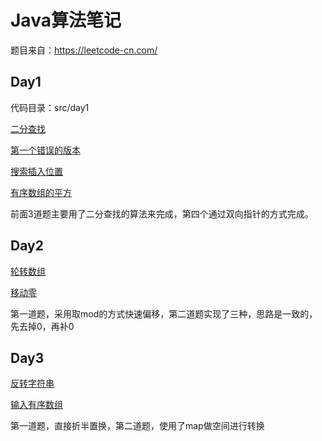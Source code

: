 # Java算法笔记

题目来自：https://leetcode-cn.com/

## Day1

代码目录：src/day1

[二分查找](https://leetcode-cn.com/problems/binary-search/)

[第一个错误的版本](https://leetcode-cn.com/problems/first-bad-version/)

[搜索插入位置](https://leetcode-cn.com/problems/search-insert-position/)

[有序数组的平方](https://leetcode-cn.com/problems/squares-of-a-sorted-array/)

前面3道题主要用了二分查找的算法来完成，第四个通过双向指针的方式完成。

## Day2

[轮转数组](https://leetcode-cn.com/problems/rotate-array/)

[移动零](https://leetcode-cn.com/problems/move-zeroes/)

第一道题，采用取mod的方式快速偏移，第二道题实现了三种，思路是一致的，先去掉0，再补0

## Day3

[反转字符串](https://leetcode-cn.com/problems/reverse-string/)

[输入有序数组](https://leetcode-cn.com/problems/two-sum-ii-input-array-is-sorted/)

第一道题，直接折半置换，第二道题，使用了map做空间进行转换